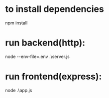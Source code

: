 # to install dependencies
npm install 

# run backend(http):
node --env-file=.env .\server.js

# run frontend(express):
node .\app.js